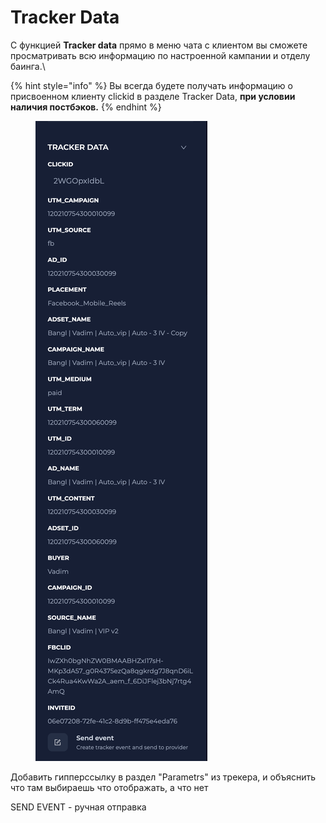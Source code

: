 # Tracker Data

С функцией **Tracker data** прямо в меню чата с клиентом вы сможете просматривать всю информацию по настроенной кампании и отделу баинга.\


{% hint style="info" %}
Вы всегда будете получать информацию о присвоенном клиенту clickid в разделе Tracker Data, **при условии наличия постбэков.**
{% endhint %}

<figure><img src="../../../.gitbook/assets/CleanShot 2024-09-24 at 16.48.23@2x.png" alt=""><figcaption></figcaption></figure>



Добавить гипперссылку в раздел "Parametrs" из трекера, и объяснить что там выбираешь что отображать, а что нет



SEND EVENT - ручная отправка
